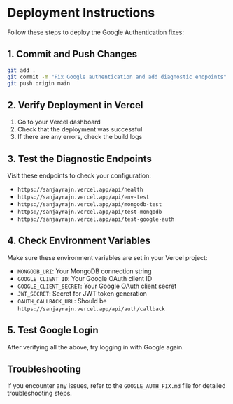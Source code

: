 # Deployment Instructions

Follow these steps to deploy the Google Authentication fixes:

## 1. Commit and Push Changes

```bash
git add .
git commit -m "Fix Google authentication and add diagnostic endpoints"
git push origin main
```

## 2. Verify Deployment in Vercel

1. Go to your Vercel dashboard
2. Check that the deployment was successful
3. If there are any errors, check the build logs

## 3. Test the Diagnostic Endpoints

Visit these endpoints to check your configuration:

- `https://sanjayrajn.vercel.app/api/health`
- `https://sanjayrajn.vercel.app/api/env-test`
- `https://sanjayrajn.vercel.app/api/mongodb-test`
- `https://sanjayrajn.vercel.app/api/test-mongodb`
- `https://sanjayrajn.vercel.app/api/test-google-auth`

## 4. Check Environment Variables

Make sure these environment variables are set in your Vercel project:

- `MONGODB_URI`: Your MongoDB connection string
- `GOOGLE_CLIENT_ID`: Your Google OAuth client ID
- `GOOGLE_CLIENT_SECRET`: Your Google OAuth client secret
- `JWT_SECRET`: Secret for JWT token generation
- `OAUTH_CALLBACK_URL`: Should be `https://sanjayrajn.vercel.app/api/auth/callback`

## 5. Test Google Login

After verifying all the above, try logging in with Google again.

## Troubleshooting

If you encounter any issues, refer to the `GOOGLE_AUTH_FIX.md` file for detailed troubleshooting steps.